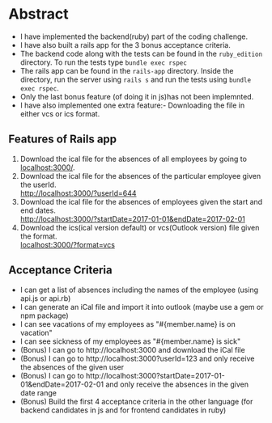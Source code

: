 # Abstract

- I have implemented the backend(ruby) part of the coding challenge.
- I have also built a rails app for the 3 bonus acceptance criteria. 
- The backend code along with the tests can be found in the ```ruby_edition``` directory. To run the tests type ```bundle exec rspec```
- The rails app can be found in the ```rails-app``` directory. Inside the directory, run the server using ```rails s``` and run the tests using ```bundle exec rspec```.
- Only the last bonus feature (of doing it in js)has not been implemnted.
- I have also implemented one extra feature:- Downloading the file in either vcs or ics format.

 ## Features of Rails app

1. Download the ical file for the absences of all employees by going to \
[localhost:3000/](localhost:3000/).
2. Download the ical file for the absences of the particular employee given the userId. \
[http://localhost:3000/?userId=644](http://localhost:3000/?userId=644)
3. Download the ical file for the absences of employees given the start and end dates. \
[http://localhost:3000/?startDate=2017-01-01&endDate=2017-02-01](http://localhost:3000/?startDate=2017-01-01&endDate=2017-02-01)
4. Download the ics(ical version default) or vcs(Outlook version) file given the format. \
[localhost:3000/?format=vcs](localhost:3000/)


## Acceptance Criteria

- I can get a list of absences including the names of the employee (using api.js or api.rb)
- I can generate an iCal file and import it into outlook (maybe use a gem or npm package)
- I can see vacations of my employees as "#{member.name} is on vacation" 
- I can see sickness of my employees as "#{member.name} is sick" 
- (Bonus) I can go to http://localhost:3000 and download the iCal file
- (Bonus) I can go to http://localhost:3000?userId=123 and only receive the absences of the given user
- (Bonus) I can go to http://localhost:3000?startDate=2017-01-01&endDate=2017-02-01 and only receive the absences in the given date range
- (Bonus) Build the first 4 acceptance criteria in the other language (for backend candidates in js and for frontend candidates in ruby)
